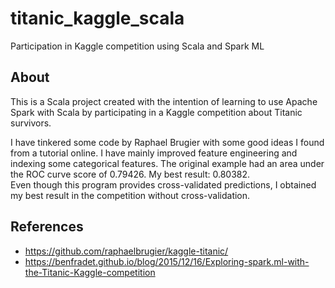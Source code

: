 # titanic_kaggle_scala
Participation in Kaggle competition using Scala and Spark ML

## About

This is a Scala project created with the intention of learning to use Apache Spark with Scala by participating in a Kaggle competition about Titanic survivors.

I have tinkered some code by Raphael Brugier with some good ideas I found from a tutorial online. I have mainly improved feature engineering and indexing some categorical features. The original example had an area under the ROC curve score of 0.79426. My best result: 0.80382.  
Even though this program provides cross-validated predictions, I obtained my best result in the competition without cross-validation.

## References
* https://github.com/raphaelbrugier/kaggle-titanic/
* https://benfradet.github.io/blog/2015/12/16/Exploring-spark.ml-with-the-Titanic-Kaggle-competition
